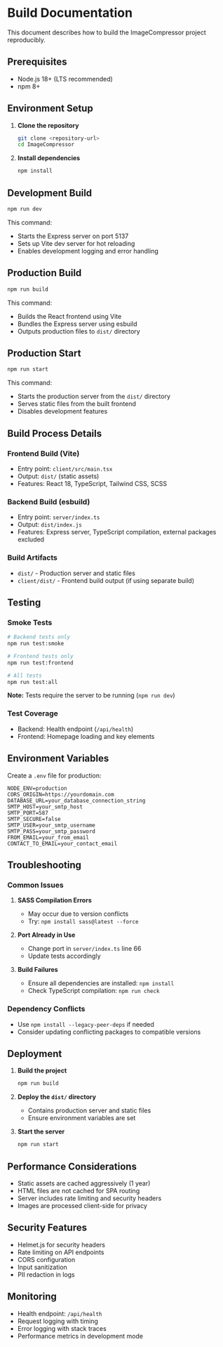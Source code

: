 # Build Documentation

This document describes how to build the ImageCompressor project reproducibly.

## Prerequisites

- Node.js 18+ (LTS recommended)
- npm 8+

## Environment Setup

1. **Clone the repository**
   ```bash
   git clone <repository-url>
   cd ImageCompressor
   ```

2. **Install dependencies**
   ```bash
   npm install
   ```

## Development Build

```bash
npm run dev
```

This command:
- Starts the Express server on port 5137
- Sets up Vite dev server for hot reloading
- Enables development logging and error handling

## Production Build

```bash
npm run build
```

This command:
- Builds the React frontend using Vite
- Bundles the Express server using esbuild
- Outputs production files to `dist/` directory

## Production Start

```bash
npm run start
```

This command:
- Starts the production server from the `dist/` directory
- Serves static files from the built frontend
- Disables development features

## Build Process Details

### Frontend Build (Vite)
- Entry point: `client/src/main.tsx`
- Output: `dist/` (static assets)
- Features: React 18, TypeScript, Tailwind CSS, SCSS

### Backend Build (esbuild)
- Entry point: `server/index.ts`
- Output: `dist/index.js`
- Features: Express server, TypeScript compilation, external packages excluded

### Build Artifacts
- `dist/` - Production server and static files
- `client/dist/` - Frontend build output (if using separate build)

## Testing

### Smoke Tests
```bash
# Backend tests only
npm run test:smoke

# Frontend tests only  
npm run test:frontend

# All tests
npm run test:all
```

**Note:** Tests require the server to be running (`npm run dev`)

### Test Coverage
- Backend: Health endpoint (`/api/health`)
- Frontend: Homepage loading and key elements

## Environment Variables

Create a `.env` file for production:
```env
NODE_ENV=production
CORS_ORIGIN=https://yourdomain.com
DATABASE_URL=your_database_connection_string
SMTP_HOST=your_smtp_host
SMTP_PORT=587
SMTP_SECURE=false
SMTP_USER=your_smtp_username
SMTP_PASS=your_smtp_password
FROM_EMAIL=your_from_email
CONTACT_TO_EMAIL=your_contact_email
```

## Troubleshooting

### Common Issues

1. **SASS Compilation Errors**
   - May occur due to version conflicts
   - Try: `npm install sass@latest --force`

2. **Port Already in Use**
   - Change port in `server/index.ts` line 66
   - Update tests accordingly

3. **Build Failures**
   - Ensure all dependencies are installed: `npm install`
   - Check TypeScript compilation: `npm run check`

### Dependency Conflicts
- Use `npm install --legacy-peer-deps` if needed
- Consider updating conflicting packages to compatible versions

## Deployment

1. **Build the project**
   ```bash
   npm run build
   ```

2. **Deploy the `dist/` directory**
   - Contains production server and static files
   - Ensure environment variables are set

3. **Start the server**
   ```bash
   npm run start
   ```

## Performance Considerations

- Static assets are cached aggressively (1 year)
- HTML files are not cached for SPA routing
- Server includes rate limiting and security headers
- Images are processed client-side for privacy

## Security Features

- Helmet.js for security headers
- Rate limiting on API endpoints
- CORS configuration
- Input sanitization
- PII redaction in logs

## Monitoring

- Health endpoint: `/api/health`
- Request logging with timing
- Error logging with stack traces
- Performance metrics in development mode

